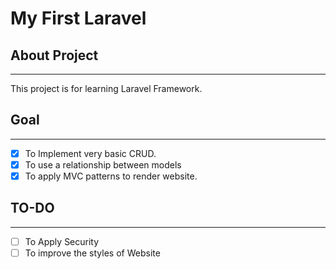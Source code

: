 # My First Laravel

## About Project

*** 

This project is for learning Laravel Framework.

## Goal

***

- [X] To Implement very basic CRUD.
- [X] To use a relationship between models
- [X] To apply MVC patterns to render website.

## TO-DO

*** 

- [ ] To Apply Security
- [ ] To improve the styles of Website
